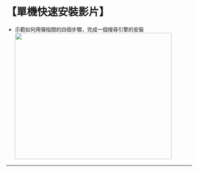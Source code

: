 # 【單機快速安裝影片】 #

  * 示範如何用彈指間的四個步驟，完成一個搜尋引擎的安裝
<a href='http://www.youtube.com/watch?feature=player_embedded&v=kHbQSEiMZOI' target='_blank'><img src='http://img.youtube.com/vi/kHbQSEiMZOI/0.jpg' width='425' height=344 /></a>

---
